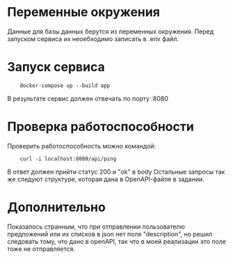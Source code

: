# Переменные окружения
Данные для базы данных берутся из переменных окружения. Перед запуском сервиса их неоебходимо записать в .env файл.
# Запуск сервиса 
```
    docker-compose up --build app
```
В результате сервис должен отвечать по порту :8080
# Проверка работоспособности
Проверить работоспособность можно командой:
```
    curl -i localhost:8080/api/ping
```
В ответ должен прийти статус 200 и "ok" в body
Остальные запросы так же следуют структуре, которая дана в OpenAPI-файле в задании.
# Дополнительно
Показалось странным, что при отправлении пользователю предложений или их списков в json нет поля "description", но решил следовать тому, что дано в openAPI, так что в моей реализации это поле тоже не отправляется.